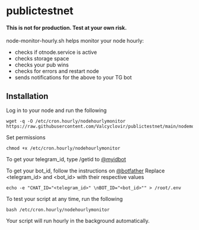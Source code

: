 # publictestnet

#### This is not for production. Test at your own risk.

node-monitor-hourly.sh helps monitor your node hourly: 
- checks if otnode.service is active
- checks storage space
- checks your pub wins
- checks for errors and restart node
- sends notifications for the above to your TG bot

## Installation
Log in to your node and run the following
```
wget -q -O /etc/cron.hourly/nodehourlymonitor https://raw.githubusercontent.com/Valcyclovir/publictestnet/main/nodemonitorhourly 
```
Set permissions
```
chmod +x /etc/cron.hourly/nodehourlymonitor
```
To get your telegram_id, type /getid to [@myidbot](https://t.me/myidbot)

To get your bot_id, follow the instructions on [@botfather](https://t.me/botfather)
Replace <telegram_id> and <bot_id> with their respective values
```
echo -e "CHAT_ID="<telegram_id>" \nBOT_ID="<bot_id>"" > /root/.env
```
To test your script at any time, run the following
```
bash /etc/cron.hourly/nodehourlymonitor
```
Your script will run hourly in the background automatically.
